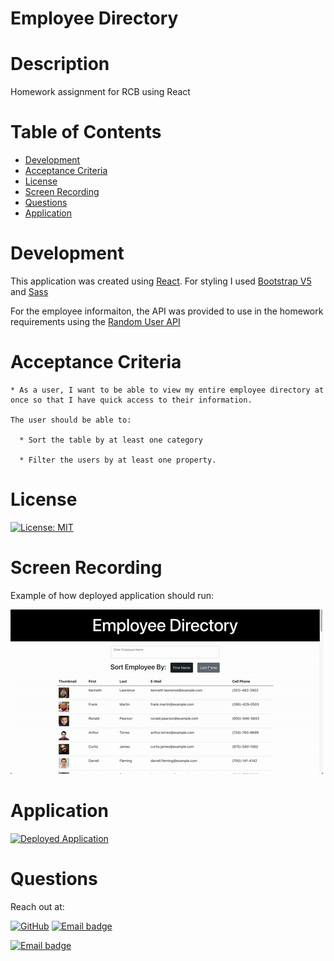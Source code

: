 # Employee Directory

# Description
 Homework assignment for RCB using React

# Table of Contents
  * [Development](#Development)
  * [Acceptance Criteria](Acceptance-Criteria)
  * [License](#License)
  * [Screen Recording](#Screen-Recording)
  * [Questions](#Questions)
  * [Application](#Application)

# Development

This application was created using [React](https://reactjs.org/). For styling I used [Bootstrap V5](https://getbootstrap.com/docs/5.0/getting-started/introduction/) and [Sass](https://sass-lang.com/documentation)

For the employee informaiton, the API was provided to use in the homework requirements using the [Random User API](https://randomuser.me/)

# Acceptance Criteria

```
* As a user, I want to be able to view my entire employee directory at once so that I have quick access to their information.

The user should be able to:

  * Sort the table by at least one category

  * Filter the users by at least one property.
```



# License

[![License: MIT](https://img.shields.io/badge/License-MIT-ffd500)](https://jasper-abarquez.mit-license.org)


# Screen Recording

Example of how deployed application should run:

![Screen-Recording](./Assets/ScreenRecording.gif)

# Application

 [![Deployed Application](https://img.shields.io/badge/-Click_Here-58a780?style=for-the-badge)](https://kuyajasper.github.io/Employee-Directory/)


# Questions

Reach out at:

[![GitHub](https://img.shields.io/badge/GitHub-100000?style=flat-square&logo=github&logoColor=white)](https://github.com/KuyaJasper)
[![Email badge](https://img.shields.io/badge/LinkedIn-006ad1?style=flat-square)](https://www.linkedin.com/in/jasper-abarquez/)

[![Email badge](https://img.shields.io/badge/Email-abarquezj1@gmail.com-c51236?style=flat-square)](mailto:abarquezj1@gmail.com)



